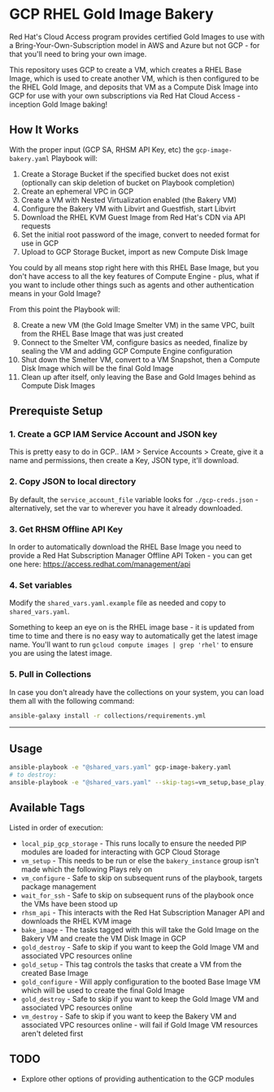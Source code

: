 # GCP RHEL Gold Image Bakery

Red Hat's Cloud Access program provides certified Gold Images to use with a Bring-Your-Own-Subscription model in AWS and Azure but not GCP - for that you'll need to bring your own image.

This repository uses GCP to create a VM, which creates a RHEL Base Image, which is used to create another VM, which is then configured to be the RHEL Gold Image, and deposits that VM as a Compute Disk Image into GCP for use with your own subscriptions via Red Hat Cloud Access - inception Gold Image baking!

## How It Works

With the proper input (GCP SA, RHSM API Key, etc) the `gcp-image-bakery.yaml` Playbook will:

1. Create a Storage Bucket if the specified bucket does not exist (optionally can skip deletion of bucket on Playbook completion)
2. Create an ephemeral VPC in GCP
3. Create a VM with Nested Virtualization enabled (the Bakery VM)
4. Configure the Bakery VM with Libvirt and Guestfish, start Libvirt
5. Download the RHEL KVM Guest Image from Red Hat's CDN via API requests
6. Set the initial root password of the image, convert to needed format for use in GCP
7. Upload to GCP Storage Bucket, import as new Compute Disk Image

You could by all means stop right here with this RHEL Base Image, but you don't have access to all the key features of Compute Engine - plus, what if you want to include other things such as agents and other authentication means in your Gold Image?

From this point the Playbook will:

8. Create a new VM (the Gold Image Smelter VM) in the same VPC, built from the RHEL Base Image that was just created
9. Connect to the Smelter VM, configure basics as needed, finalize by sealing the VM and adding GCP Compute Engine configuration
10. Shut down the Smelter VM, convert to a VM Snapshot, then a Compute Disk Image which will be the final Gold Image
11. Clean up after itself, only leaving the Base and Gold Images behind as Compute Disk Images

## Prerequiste Setup

### 1. Create a GCP IAM Service Account and JSON key

This is pretty easy to do in GCP.. IAM > Service Accounts > Create, give it a name and permissions, then create a Key, JSON type, it'll download.

### 2. Copy JSON to local directory

By default, the `service_account_file` variable looks for `./gcp-creds.json` - alternatively, set the var to wherever you have it already downloaded.

### 3. Get RHSM Offline API Key

In order to automatically download the RHEL Base Image you need to provide a Red Hat Subscription Manager Offline API Token - you can get one here: https://access.redhat.com/management/api

### 4. Set variables

Modify the `shared_vars.yaml.example` file as needed and copy to `shared_vars.yaml`.

Something to keep an eye on is the RHEL image base - it is updated from time to time and there is no easy way to automatically get the latest image name.  You'll want to run `gcloud compute images | grep 'rhel'` to ensure you are using the latest image.

### 5. Pull in Collections

In case you don't already have the collections on your system, you can load them all with the following command:

```bash
ansible-galaxy install -r collections/requirements.yml
```

---

## Usage

```bash
ansible-playbook -e "@shared_vars.yaml" gcp-image-bakery.yaml
# to destroy:
ansible-playbook -e "@shared_vars.yaml" --skip-tags=vm_setup,base_play,gold_recycle,gold_smelter,gold_casting gcp-image-bakery.yaml
```

## Available Tags

Listed in order of execution:

- `local_pip_gcp_storage` - This runs locally to ensure the needed PIP modules are loaded for interacting with GCP Cloud Storage
- `vm_setup` - This needs to be run or else the `bakery_instance` group isn't made which the following Plays rely on
- `vm_configure` - Safe to skip on subsequent runs of the playbook, targets package management
- `wait_for_ssh` - Safe to skip on subsequent runs of the playbook once the VMs have been stood up
- `rhsm_api` - This interacts with the Red Hat Subscription Manager API and downloads the RHEL KVM image
- `bake_image` - The tasks tagged with this will take the Gold Image on the Bakery VM and create the VM Disk Image in GCP
- `gold_destroy` - Safe to skip if you want to keep the Gold Image VM and associated VPC resources online
- `gold_setup` - This tag controls the tasks that create a VM from the created Base Image
- `gold_configure` - Will apply configuration to the booted Base Image VM which will be used to create the final Gold Image
- `gold_destroy` - Safe to skip if you want to keep the Gold Image VM and associated VPC resources online
- `vm_destroy` - Safe to skip if you want to keep the Bakery VM and associated VPC resources online - will fail if Gold Image VM resources aren't deleted first

## TODO

- Explore other options of providing authentication to the GCP modules